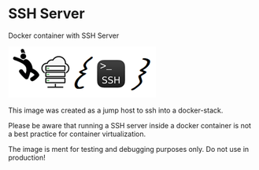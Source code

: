 # SSH Server
Docker container with SSH Server

<p>
<img src="https://github.com/pcantaluppi/ssh-server/blob/master/img/jumphost.png?raw=true" alt="Jump Host" />
</p>

This image was created as a jump host to ssh into a docker-stack.

Please be aware that running a SSH server inside a docker container is not a best practice for container virtualization.

The image is ment for testing and debugging purposes only. Do not use in production!

